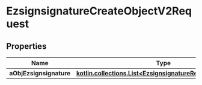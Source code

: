 
# EzsignsignatureCreateObjectV2Request

## Properties
| Name | Type | Description | Notes |
| ------------ | ------------- | ------------- | ------------- |
| **aObjEzsignsignature** | [**kotlin.collections.List&lt;EzsignsignatureRequestCompound&gt;**](EzsignsignatureRequestCompound.md) |  |  |



